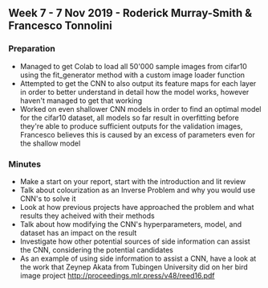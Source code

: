 ## Week 7 - 7 Nov 2019 - Roderick Murray-Smith & Francesco Tonnolini

### Preparation
* Managed to get Colab to load all 50'000 sample images from cifar10 using the fit_generator method with a custom image loader function
* Attempted to get the CNN to also output its feature maps for each layer in order to better understand in detail how the model works, however haven't managed to get that working
* Worked on even shallower CNN models in order to find an optimal model for the cifar10 dataset, all models so far result in overfitting before they're able to produce sufficient outputs for the validation images, Francesco believes this is caused by an excess of parameters even for the shallow model

### Minutes
* Make a start on your report, start with the introduction and lit review
* Talk about colourization as an Inverse Problem and why you would use CNN's to solve it
* Look at how previous projects have approached the problem and what results they acheived with their methods 
* Talk about how modifying the CNN's hyperparameters, model, and dataset has an impact on the result 
* Investigate how other potential sources of side information can assist the CNN, considering the potential candidates
* As an example of using side information to assist a CNN, have a look at the work that Zeynep Akata from Tubingen University did on her bird image project http://proceedings.mlr.press/v48/reed16.pdf
